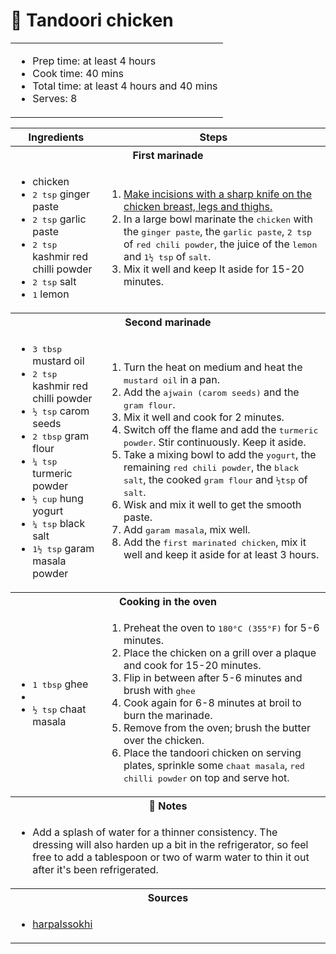 # 🍗 Tandoori chicken

<table table table-striped>
    <tr>
        <td colspan="2">
        <ul>
            <li>Prep time: at least 4 hours</li>
            <li>Cook time: 40 mins</li>
            <li>Total time: at least 4 hours and 40 mins</li>
            <li>Serves: 8</li>
        </ul>
        </td>
    </tr>
</table>

<table class="table table-striped">
  <thead>
    <tr>
      <th scope="col">Ingredients</th>
      <th scope="col">Steps</th>
    </tr>
  </thead>
  <tbody>
    <tr>
      <th colspan="2">First marinade</th>
    </tr>
    <tr>
      <td scope="row">
        <ul>
            <li>chicken</li>
            <li><samp>2 tsp</samp> ginger paste</li>
            <li><samp>2 tsp</samp> garlic paste</li>
            <li><samp>2 tsp</samp> kashmir red chilli powder</li>
            <li><samp>2 tsp</samp> salt</li>
            <li><samp>1</samp> lemon</li>
        </ul>
      </td>
      <td>
        <ol>
            <li><a href="http://harpalssokhi.com/recipe/how-to-cut-chicken-for-tandoori/">Make incisions with a sharp knife on the chicken breast, legs and thighs.</a></li>
            <li>In a large bowl marinate the <samp>chicken</samp> with the <samp>ginger paste</samp>, the <samp>garlic paste</samp>, <samp>2 tsp</samp> of <samp>red chili powder</samp>, the juice of the <samp>lemon</samp> and <samp>1½ tsp</samp> of <samp>salt</samp>.</li>
            <li>Mix it well and keep It aside for 15-20 minutes.</li>
        </ol>
      </td>
    </tr>
    <tr>
      <th colspan="2">Second marinade</th>
    </tr>
    <tr>
      <td scope="row">
        <ul>
            <li><samp>3 tbsp</samp> mustard oil</li>
            <li><samp>2 tsp</samp> kashmir red chilli powder</li>
            <li><samp>½ tsp</samp> carom seeds</li>
            <li><samp>2 tbsp</samp> gram flour</li>
            <li><samp>¼ tsp</samp> turmeric powder</li>
            <li><samp>½ cup</samp> hung yogurt</li>
            <li><samp>¼ tsp</samp> black salt</li>
            <li><samp>1½ tsp</samp> garam masala powder</li>
        </ul>
      </td>
      <td>
        <ol>
            <li>Turn the heat on medium and heat the <samp>mustard oil</samp> in a pan.</li>
            <li>Add the <samp>ajwain (carom seeds)</samp> and the <samp>gram flour</samp>.</li>
            <li>Mix it well and cook for 2 minutes.</li>
            <li>Switch off the flame and add the <samp>turmeric powder</samp>. Stir continuously. Keep it aside.</li>
            <li>Take a mixing bowl to add the <samp>yogurt</samp>, the remaining <samp>red chili powder</samp>, the <samp>black salt</samp>, the cooked <samp>gram flour</samp> and <samp>½tsp</samp> of <samp>salt</samp>.</li>
            <li>Wisk and mix it well to get the smooth paste.</li>
            <li>Add <samp>garam masala</samp>, mix well.</li>
            <li>Add the <samp>first marinated chicken</samp>, mix it well and keep it aside for at least 3 hours.</li>
        </ol>
      </td>
    </tr>
    <tr>
      <th colspan="2">Cooking in the oven</th>
    </tr>
    <tr>
      <td scope="row">
        <ul>
            <li><samp>1 tbsp</samp> ghee</li>
            <li><li><samp>½ tsp</samp> chaat masala</li></li>
        </ul>
      </td>
      <td>
        <ol>
            <li>Preheat the oven to <samp>180°C (355°F)</samp> for 5-6 minutes.</li>
            <li>Place the chicken on a grill over a plaque and cook for 15-20 minutes.</li>
            <li>Flip in between after 5-6 minutes and brush with <samp>ghee</samp></li>
            <li>Cook again for 6-8 minutes at broil to burn the marinade.</li>
            <li>Remove from the oven; brush the butter over the chicken.</li>
            <li>Place the tandoori chicken on serving plates, sprinkle some <samp>chaat masala</samp>, <samp>red chilli powder</samp> on top and serve hot.</li>
        </ol>
      </td>
    </tr>
    <tr>
      <th colspan="2">📝 Notes</th>
    </tr>
    <tr>
      <td colspan="2">
        <ul>
            <li>Add a splash of water for a thinner consistency. The dressing will also harden up a bit in the refrigerator, so feel free to add a tablespoon or two of warm water to thin it out after it's been refrigerated.</li>
        </ul>
      </td>
    </tr>
    <tr>
      <th colspan="2">Sources</th>
    </tr>
    <tr>
      <td colspan="2">
        <ul>
            <li><a href="https://harpalssokhi.com/recipe/tandoori-chicken-in-oven/" target="_blank">harpalssokhi</a></li>
        </ul>
      </td>
    </tr>
  </tbody>
</table>
